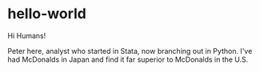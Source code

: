 # hello-world

Hi Humans!

Peter here, analyst who started in Stata, now branching out in Python.
I've had McDonalds in Japan and find it far superior to McDonalds in the U.S.

